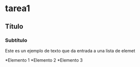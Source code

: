 # tarea1
##  Título
### Subtítulo
Este es un ejemplo de texto que da entrada a  una lista de elemet

*Elemento 1
*Elemento 2
*Elemento 3
